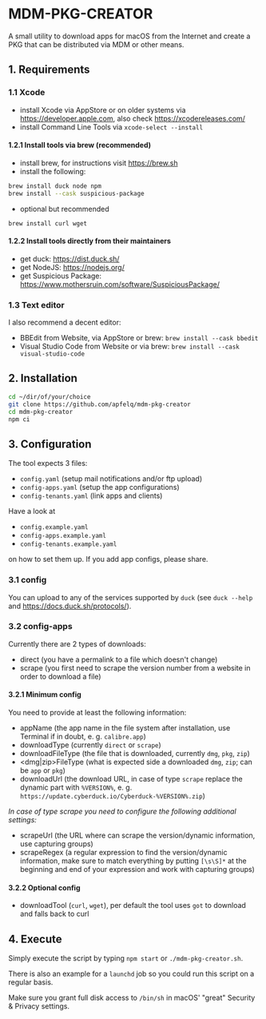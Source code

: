 # MDM-PKG-CREATOR

A small utility to download apps for macOS from the Internet and create a PKG that can be distributed via MDM or other means.

## 1. Requirements

### 1.1 Xcode

- install Xcode via AppStore or on older systems via <https://developer.apple.com>, also check <https://xcodereleases.com/>
- install Command Line Tools via `xcode-select --install`

#### 1.2.1 Install tools via brew (recommended)

- install brew, for instructions visit <https://brew.sh>
- install the following:

```bash
brew install duck node npm
brew install --cask suspicious-package
```

- optional but recommended

```
brew install curl wget
```

#### 1.2.2 Install tools directly from their maintainers

- get duck: <https://dist.duck.sh/>
- get NodeJS: <https://nodejs.org/>
- get Suspicious Package: <https://www.mothersruin.com/software/SuspiciousPackage/>

### 1.3 Text editor

I also recommend a decent editor:

- BBEdit from Website, via AppStore or brew: `brew install --cask bbedit`
- Visual Studio Code from Website or via brew: `brew install --cask visual-studio-code`

## 2. Installation

```bash
cd ~/dir/of/your/choice
git clone https://github.com/apfelq/mdm-pkg-creator
cd mdm-pkg-creator
npm ci
```

## 3. Configuration

The tool expects 3 files:

- `config.yaml` (setup mail notifications and/or ftp upload)
- `config-apps.yaml` (setup the app configurations)
- `config-tenants.yaml` (link apps and clients)

Have a look at

- `config.example.yaml`
- `config-apps.example.yaml`
- `config-tenants.example.yaml`

on how to set them up. If you add app configs, please share.

### 3.1 config

You can upload to any of the services supported by `duck` (see `duck --help` and <https://docs.duck.sh/protocols/>).

### 3.2 config-apps

Currently there are 2 types of downloads:

- direct (you have a permalink to a file which doesn't change)
- scrape (you first need to scrape the version number from a website in order to download a file)

#### 3.2.1 Minimum config

You need to provide at least the following information:

- appName (the app name in the file system after installation, use Terminal if in doubt, e. g. `calibre.app`)
- downloadType (currently `direct` or `scrape`)
- downloadFileType (the file that is downloaded, currently `dmg`, `pkg`, `zip`)
- \<dmg|zip\>FileType (what is expected side a downloaded `dmg`, `zip`; can be `app` or `pkg`)
- downloadUrl (the download URL, in case of type `scrape` replace the dynamic part with `%VERSION%`, e. g. `https://update.cyberduck.io/Cyberduck-%VERSION%.zip`)
  
*In case of type scrape you need to configure the following additional settings:*

- scrapeUrl (the URL where can scrape the version/dynamic information, use capturing groups)
- scrapeRegex (a regular expression to find the version/dynamic information, make sure to match everything by putting `[\s\S]*` at the beginning and end of your expression and work with capturing groups)

#### 3.2.2 Optional config

- downloadTool (`curl`, `wget`), per default the tool uses `got` to download and falls back to curl

## 4. Execute

Simply execute the script by typing `npm start` or `./mdm-pkg-creator.sh`.

There is also an example for a `launchd` job so you could run this script on a regular basis.

Make sure you grant full disk access to `/bin/sh` in macOS' "great" Security & Privacy settings.